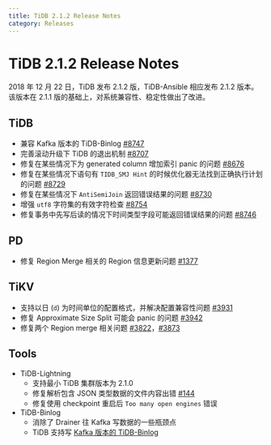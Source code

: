```yaml
---
title: TiDB 2.1.2 Release Notes
category: Releases
---
```


# TiDB 2.1.2 Release Notes

2018 年 12 月 22 日，TiDB 发布 2.1.2 版，TiDB-Ansible 相应发布 2.1.2 版本。该版本在 2.1.1 版的基础上，对系统兼容性、稳定性做出了改进。

## TiDB

- 兼容 Kafka 版本的 TiDB-Binlog [#8747](https://github.com/pingcap/tidb/pull/8747)
- 完善滚动升级下 TiDB 的退出机制 [#8707](https://github.com/pingcap/tidb/pull/8707)
- 修复在某些情况下为 generated column 增加索引 panic 的问题 [#8676](https://github.com/pingcap/tidb/pull/8676)
- 修复在某些情况下语句有 `TIDB_SMJ Hint` 的时候优化器无法找到正确执行计划的问题 [#8729](https://github.com/pingcap/tidb/pull/8729)
- 修复在某些情况下 `AntiSemiJoin` 返回错误结果的问题 [#8730](https://github.com/pingcap/tidb/pull/8730)
- 增强 `utf8` 字符集的有效字符检查 [#8754](https://github.com/pingcap/tidb/pull/8754)
- 修复事务中先写后读的情况下时间类型字段可能返回错误结果的问题 [#8746](https://github.com/pingcap/tidb/pull/8746)

## PD

- 修复 Region Merge 相关的 Region 信息更新问题 [#1377](https://github.com/pingcap/pd/pull/1377)

## TiKV

- 支持以日 (`d`) 为时间单位的配置格式，并解决配置兼容性问题 [#3931](https://github.com/tikv/tikv/pull/3931)
- 修复 Approximate Size Split 可能会 panic 的问题 [#3942](https://github.com/tikv/tikv/pull/3942)
- 修复两个 Region merge 相关问题 [#3822](https://github.com/tikv/tikv/pull/3822)，[#3873](https://github.com/tikv/tikv/pull/3873)

## Tools

+ TiDB-Lightning
    - 支持最小 TiDB 集群版本为 2.1.0
    - 修复解析包含 JSON 类型数据的文件内容出错 [#144](https://github.com/pingcap/tidb-tools/issues/144)
    - 修复使用 checkpoint 重启后 `Too many open engines` 错误
+ TiDB-Binlog
    - 消除了 Drainer 往 Kafka 写数据的一些瓶颈点
    - TiDB 支持写 [Kafka 版本的 TiDB-Binlog](/reference/tools/tidb-binlog/tidb-binlog-kafka.md)
